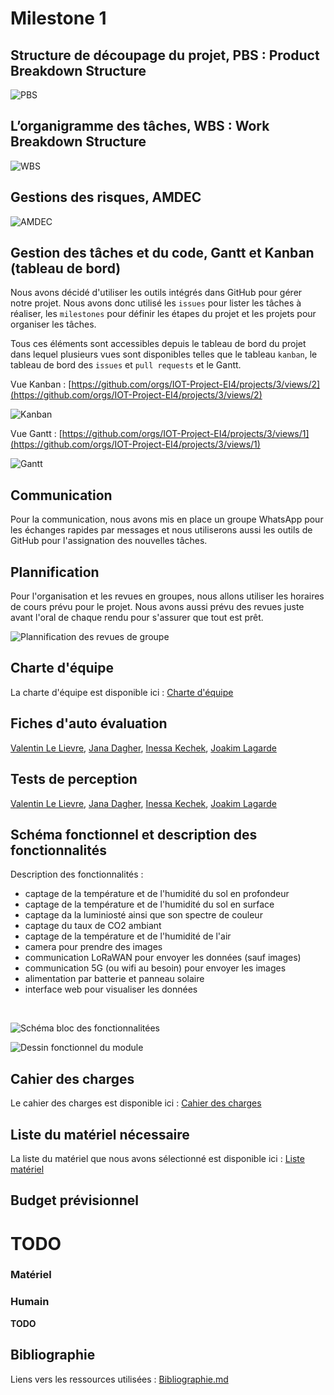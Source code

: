 # Milestone 1

## Structure de découpage du projet, PBS : Product Breakdown Structure

![PBS](images/pbs.png)

## L’organigramme des tâches, WBS : Work Breakdown Structure

![WBS](images/wbs.png)

## Gestions des risques, AMDEC

![AMDEC](images/amdec.png)

## Gestion des tâches et du code, Gantt et Kanban (tableau de bord)

Nous avons décidé d'utiliser les outils intégrés dans GitHub pour gérer notre projet. Nous avons donc utilisé les `issues` pour lister les tâches à réaliser, les `milestones` pour définir les étapes du projet et les projets pour organiser les tâches.

Tous ces éléments sont accessibles depuis le tableau de bord du projet dans lequel plusieurs vues sont disponibles telles que le tableau `kanban`, le tableau de bord des `issues` et `pull requests` et le Gantt.

Vue Kanban : [https://github.com/orgs/IOT-Project-EI4/projects/3/views/2](https://github.com/orgs/IOT-Project-EI4/projects/3/views/2)

![Kanban](images/kanban.png)

Vue Gantt : [https://github.com/orgs/IOT-Project-EI4/projects/3/views/1](https://github.com/orgs/IOT-Project-EI4/projects/3/views/1)

![Gantt](images/gantt.png)

## Communication

Pour la communication, nous avons mis en place un groupe WhatsApp pour les échanges rapides par messages et nous utiliserons aussi les outils de GitHub pour l'assignation des nouvelles tâches.

## Plannification

Pour l'organisation et les revues en groupes, nous allons utiliser les horaires de cours prévu pour le projet. Nous avons aussi prévu des revues juste avant l'oral de chaque rendu pour s'assurer que tout est prêt.

![Plannification des revues de groupe](images/plannification.png)

## Charte d'équipe

La charte d'équipe est disponible ici : [Charte d'équipe](management/charte.md)

## Fiches d'auto évaluation

[Valentin Le Lievre](management/fiches%20auto%20evaluation/valentin%20le%20lievre.pdf), [Jana Dagher](management/fiches%20auto%20evaluation/jana%20dagher.pdf), [Inessa Kechek](management/fiches%20auto%20evaluation/inessa%20kechek.pdf), [Joakim Lagarde](management/fiches%20auto%20evaluation/joakim%20lagarde.pdf)

## Tests de perception

[Valentin Le Lievre](management/tests%20de%20perception/valentin%20le%20lievre.xlsx), [Jana Dagher](management/tests%20de%20perception/jana%20dagher.xlsx), [Inessa Kechek](management/tests%20de%20perception/inessa%20kechek.xlsx), [Joakim Lagarde](management/tests%20de%20perception/joakim%20lagarde.xlsx)

## Schéma fonctionnel et description des fonctionnalités

Description des fonctionnalités :

- captage de la température et de l'humidité du sol en profondeur
- captage de la température et de l'humidité du sol en surface
- captage da la luminiosté ainsi que son spectre de couleur
- captage du taux de CO2 ambiant
- captage de la température et de l'humidité de l'air
- camera pour prendre des images
- communication LoRaWAN pour envoyer les données (sauf images)
- communication 5G (ou wifi au besoin) pour envoyer les images
- alimentation par batterie et panneau solaire
- interface web pour visualiser les données

<br />

![Schéma bloc des fonctionnalitées](images/bloc%20diagram.png)

![Dessin fonctionnel du module](images/module.png)

## Cahier des charges

Le cahier des charges est disponible ici : [Cahier des charges](cahier%20des%20charges.md)

## Liste du matériel nécessaire

La liste du matériel que nous avons sélectionné est disponible ici : [Liste matériel](hardware%20list.md)

## Budget prévisionnel

# TODO

### Matériel

### Humain

**TODO**

## Bibliographie

Liens vers les ressources utilisées : [Bibliographie.md](management/bibliographie.md)
